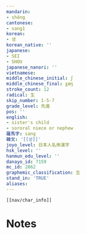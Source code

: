 ```yaml
---
mandarin:
- shēng
cantonese:
- sang1
korean:
- 생
korean_native: ''
japanese:
- SEI
- SHOU
japanese_nanori: ''
vietnamese:
middle_chinese_initial: ʃ
middle_chinese_final: ɣæŋ
stroke_count: 12
radical: 生
skip_number: 1-5-7
grade_level: 先進
pos: ''
english:
- sister's child
- sororal niece or nephew
羅馬字: sang
韓文: '[[상]]'
joyo_level: 日本人名用漢字
hsk_level: ''
hanmun_edu_level: ''
danayo_id: 7159
mc_id: 2862
graphemic_classification: 生
stand_in: 'TRUE'
aliases:
---
```

```meta-bind-embed
[[nav/char_info]]
```

# Notes
